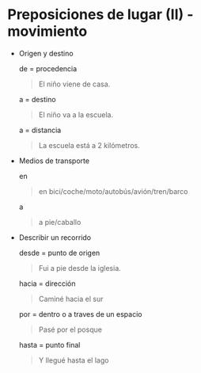 # Preposiciones de lugar (II) - movimiento

- Origen y destino

  de = procedencia

  > El niño viene de casa.

  a = destino

  > El niño va a la escuela.

  a = distancia

  > La escuela está a 2 kilómetros.

- Medios de transporte

  en

  > en bici/coche/moto/autobús/avión/tren/barco

  a

  > a pie/caballo

- Describir un recorrido

  desde = punto de origen

  > Fui a pie desde la iglesia.

  hacia = dirección

  > Caminé hacia el sur

  por = dentro o a traves de un espacio

  > Pasé por el posque

  hasta = punto final

  > Y llegué hasta el lago
